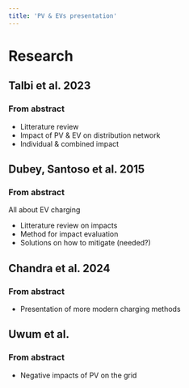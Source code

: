 ```yaml
---
title: 'PV & EVs presentation'
---
```


Research
========

Talbi et al. 2023
-----------------

### From abstract

-   Litterature review
-   Impact of PV & EV on distribution network
-   Individual & combined impact

Dubey, Santoso et al. 2015
--------------------------

### From abstract

All about EV charging

-   Litterature review on impacts
-   Method for impact evaluation
-   Solutions on how to mitigate (needed?)

Chandra et al. 2024
-------------------

### From abstract

-   Presentation of more modern charging methods

Uwum et al.
-----------

### From abstract

-   Negative impacts of PV on the grid
